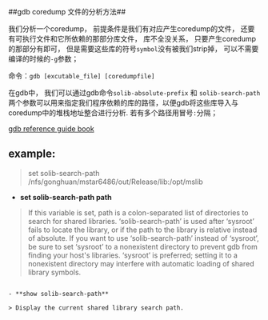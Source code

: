 ##gdb coredump 文件的分析方法##

我们分析一个coredump， 前提条件是我们有对应产生coredump的文件， 还要有可执行文件和它所依赖的那部分库文件， 库不全没关系， 只要产生coredump的那部分有即可， 但是需要这些库的符号`symbol`没有被我们strip掉， 可以不需要编译的时候的`-g`参数；

命令：`gdb [excutable_file] [coredumpfile]`

在gdb中， 我们可以通过gdb命令`solib-absolute-prefix` 和 `solib-search-path`两个参数可以用来指定我们程序依赖的库的路径，以便gdb将这些库导入与coredump中的堆栈地址整合进行分析. 若有多个路径用冒号`:`分隔；

[gdb reference guide book](http://visualgdb.com/gdbreference/commands/set_solib-search-path)

example:
---
> set solib-search-path /nfs/gonghuan/mstar6486/out/Release/lib:/opt/mslib


- **set solib-search-path path**

> If this variable is set, path is a colon-separated list of directories to search for shared libraries. ‘solib-search-path’ is used after ‘sysroot’ fails to locate the library, or if the path to the library is relative instead of absolute. If you want to use ‘solib-search-path’ instead of ‘sysroot’, be sure to set ‘sysroot’ to a nonexistent directory to prevent gdb from finding your host's libraries. ‘sysroot’ is preferred; setting it to a nonexistent directory may interfere with automatic loading of shared library symbols.
```

- **show solib-search-path**

> Display the current shared library search path.